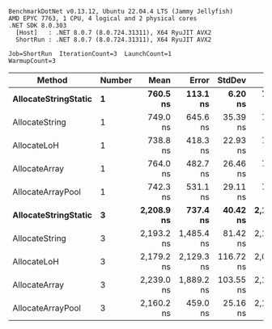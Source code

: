 ```

BenchmarkDotNet v0.13.12, Ubuntu 22.04.4 LTS (Jammy Jellyfish)
AMD EPYC 7763, 1 CPU, 4 logical and 2 physical cores
.NET SDK 8.0.303
  [Host]   : .NET 8.0.7 (8.0.724.31311), X64 RyuJIT AVX2
  ShortRun : .NET 8.0.7 (8.0.724.31311), X64 RyuJIT AVX2

Job=ShortRun  IterationCount=3  LaunchCount=1  
WarmupCount=3  

```
| Method               | Number | Mean       | Error      | StdDev    | Min        | Max        | Gen0   | Gen1   | Allocated |
|--------------------- |------- |-----------:|-----------:|----------:|-----------:|-----------:|-------:|-------:|----------:|
| **AllocateStringStatic** | **1**      |   **760.5 ns** |   **113.1 ns** |   **6.20 ns** |   **755.5 ns** |   **767.4 ns** | **0.0124** | **0.0114** |   **1.02 KB** |
| AllocateString       | 1      |   749.0 ns |   645.6 ns |  35.39 ns |   718.5 ns |   787.8 ns | 0.0124 | 0.0114 |   1.02 KB |
| AllocateLoH          | 1      |   738.8 ns |   418.3 ns |  22.93 ns |   715.6 ns |   761.5 ns | 0.0124 | 0.0114 |   1.02 KB |
| AllocateArray        | 1      |   764.0 ns |   482.7 ns |  26.46 ns |   737.2 ns |   790.1 ns | 0.0124 | 0.0114 |   1.02 KB |
| AllocateArrayPool    | 1      |   742.3 ns |   531.1 ns |  29.11 ns |   724.7 ns |   775.9 ns | 0.0124 | 0.0114 |   1.02 KB |
| **AllocateStringStatic** | **3**      | **2,208.9 ns** |   **737.4 ns** |  **40.42 ns** | **2,165.5 ns** | **2,245.4 ns** | **0.0343** | **0.0305** |   **3.07 KB** |
| AllocateString       | 3      | 2,193.2 ns | 1,485.4 ns |  81.42 ns | 2,101.1 ns | 2,255.6 ns | 0.0343 | 0.0305 |   3.07 KB |
| AllocateLoH          | 3      | 2,179.2 ns | 2,129.3 ns | 116.72 ns | 2,090.1 ns | 2,311.3 ns | 0.0343 | 0.0305 |   3.07 KB |
| AllocateArray        | 3      | 2,239.0 ns | 1,889.2 ns | 103.55 ns | 2,134.8 ns | 2,341.9 ns | 0.0343 | 0.0305 |   3.07 KB |
| AllocateArrayPool    | 3      | 2,160.2 ns |   459.0 ns |  25.16 ns | 2,138.3 ns | 2,187.7 ns | 0.0343 | 0.0305 |   3.07 KB |
